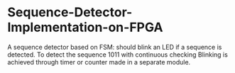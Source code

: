 # Sequence-Detector-Implementation-on-FPGA
A sequence detector based on FSM: should blink an LED if a sequence is detected.
To detect the sequence 1011 with continuous checking 
Blinking is achieved through timer or counter made in a separate module.

